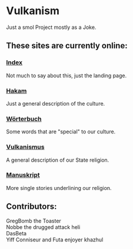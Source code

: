 # Vulkanism
Just a smol Project mostly as a Joke.

## These sites are currently online:
### <a href="https://www.vulkanism.org">Index</a>
Not much to say about this, just the landing page.
### <a href="https://www.vulkanism.org/hakam.html">Hakam</a>
Just a general description of the culture.
### <a href="https://www.vulkanism.org/woerterbuch.html">Wörterbuch</a>
Some words that are "special" to our culture.
### <a href="https://www.vulkanism.org/vulkanism.html">Vulkanismus</a>
A general description of our State religion.
### <a href="https://www.vulkanism.org/bible.html">Manuskript</a>
More single stories underlining our religion.

## Contributors:
GregBomb the Toaster\
Nobbe the drugged attack heli\
DasBeta\
Yiff Conniseur and Futa enjoyer khazhul
